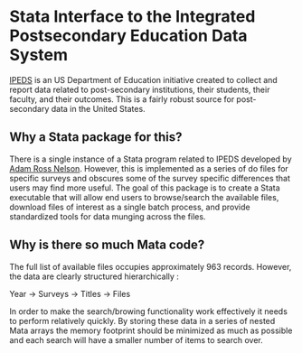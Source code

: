 # Stata Interface to the Integrated Postsecondary Education Data System
[IPEDS](https://nces.ed.gov/ipeds/) is an US Department of Education initiative created to collect and report data related to post-secondary institutions, their students, their faculty, and their outcomes.  This is a fairly robust source for post-secondary data in the United States.  

## Why a Stata package for this?
There is a single instance of a Stata program related to IPEDS developed by [Adam Ross Nelson](https://github.com/adamrossnelson/StataIPEDSAll).  However, this is implemented as a series of do files for specific surveys and obscures some of the survey specific differences that users may find more useful.  The goal of this package is to create a Stata executable that will allow end users to browse/search the available files, download files of interest as a single batch process, and provide standardized tools for data munging across the files.  

## Why is there so much Mata code?
The full list of available files occupies approximately 963 records.  However, the data are clearly structured hierarchically :

Year -> Surveys -> Titles -> Files

In order to make the search/browing functionality work effectively it needs to perform relatively quickly.  By storing these data in a series of nested Mata arrays the memory footprint should be minimized as much as possible and each search will have a smaller number of items to search over.




